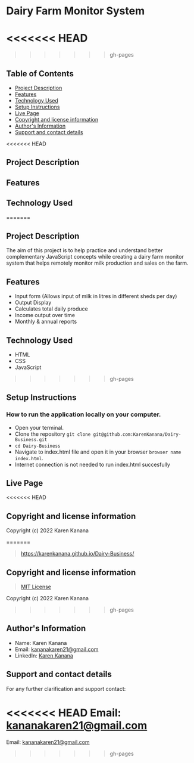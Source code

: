 # Dairy Farm Monitor System

<<<<<<< HEAD
=======

>>>>>>> gh-pages
## Table of Contents
- [Project Description](#project-description)
- [Features](#features)
- [Technology Used](#technology-used)
- [Setup Instructions](#setup-instructions)
- [Live Page](#live-page)
- [Copyright and license information](#copyright-and-license-information)
- [Author's Information](#authors-information)
- [Support and contact details](#support-and-contact-details)

<<<<<<< HEAD
## Project Description


## Features


## Technology Used
=======

## Project Description
The aim of this project is to help practice and understand better complementary JavaScript concepts while creating a dairy farm monitor system that helps remotely monitor milk production and sales on the farm.


## Features
- Input form (Allows input of milk in litres in different sheds per day)
- Output Display
- Calculates total daily produce
- Income output over time
- Monthly & annual reports


## Technology Used
- HTML
- CSS
- JavaScript
>>>>>>> gh-pages


## Setup Instructions

### How to run the application locally on your computer.
- Open your terminal.
- Clone the repository `git clone git@github.com:KarenKanana/Dairy-Business.git`
- `cd Dairy-Business`
- Navigate to index.html file and open it in your browser `browser name index.html`.
- Internet connection is not needed to run index.html succesfully


## Live Page
<<<<<<< HEAD
>  


## Copyright and license information
> 

Copyright (c) 2022 Karen Kanana

=======
>  https://karenkanana.github.io/Dairy-Business/


## Copyright and license information
> [MIT License](https://github.com/KarenKanana/Dairy-Business/blob/gh-pages/LICENSE)

Copyright (c) 2022 Karen Kanana


>>>>>>> gh-pages
## Author's Information
- Name: Karen Kanana 
- Email: kananakaren21@gmail.com
- LinkedIn: [Karen Kanana](https://www.linkedin.com/in/karen-kanana-4b8a78205/)


## Support and contact details
For any further clarification and support contact:

<<<<<<< HEAD
Email: kananakaren21@gmail.com 
=======
Email: kananakaren21@gmail.com 

>>>>>>> gh-pages
